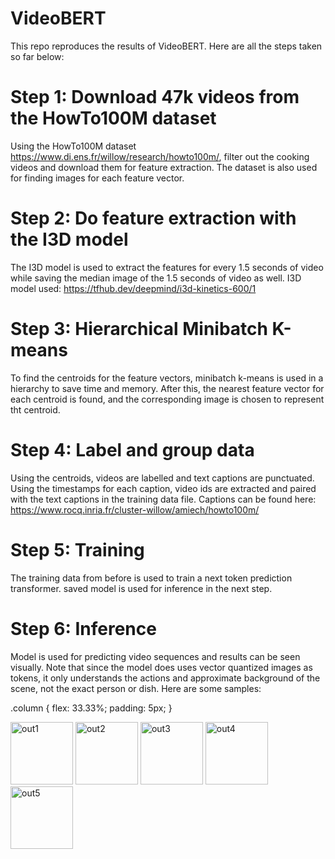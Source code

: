 # VideoBERT
This repo reproduces the results of VideoBERT. Here are all the steps taken so far below:

# Step 1: Download 47k videos from the HowTo100M dataset
Using the HowTo100M dataset https://www.di.ens.fr/willow/research/howto100m/, filter out the cooking videos and download them for feature extraction. The dataset is also used for finding images for each feature vector.

# Step 2: Do feature extraction with the I3D model
The I3D model is used to extract the features for every 1.5 seconds of video while saving the median image of the 1.5 seconds of video as well. I3D model used: https://tfhub.dev/deepmind/i3d-kinetics-600/1

# Step 3: Hierarchical Minibatch K-means
To find the centroids for the feature vectors, minibatch k-means is used in a hierarchy to save time and memory. After this, the nearest feature vector for each centroid is found, and the corresponding image is chosen to represent tht centroid.

# Step 4: Label and group data
Using the centroids, videos are labelled and text captions are punctuated. Using the timestamps for each caption, video ids are extracted and paired with the text captions in the training data file. Captions can be found here: https://www.rocq.inria.fr/cluster-willow/amiech/howto100m/

# Step 5: Training
The training data from before is used to train a next token prediction transformer. saved model is used for inference in the next step.

# Step 6: Inference
Model is used for predicting video sequences and results can be seen visually. Note that since the model does uses vector quantized images as tokens, it only understands the actions and approximate background of the scene, not the exact person or dish. Here are some samples:

.column {
  flex: 33.33%;
  padding: 5px;
}

<img src="https://github.com/ammesatyajit/videobert/blob/master/results/out-vid-40071.jpg" alt="out1" width="100"/>
<img src="https://github.com/ammesatyajit/videobert/blob/master/results/out-vid-40171.jpg" alt="out2" width="100"/>
<img src="https://github.com/ammesatyajit/videobert/blob/master/results/out-vid-40371.jpg" alt="out3" width="100"/>
<img src="https://github.com/ammesatyajit/videobert/blob/master/results/out-vid-42671.jpg" alt="out4" width="100"/>
<img src="https://github.com/ammesatyajit/videobert/blob/master/results/out-vid-44471.png" alt="out5" width="100"/>
